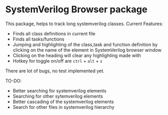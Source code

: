 # SystemVerilog Browser package

This package, helps to track long systemverilog classes. Current Features:
* Finds all class definitions in current file
* Finds all tasks/functions
* Jumping and highlighting of the class,task and function definition by clicking on the name of the element in SystemVerilog browser window
* Clicking on the heading will clear any highlighting made with
* Hotkey for toggle on/off are `ctrl` + `alt` + `s`

There are lot of bugs, no test implemented yet.

TO-DO:
* Better searching for systemverilog elements
* Searching for other sytemverilog elements
* Better cascading of the systemverilog elements
* Search for other files in systemverilog hierarchy
